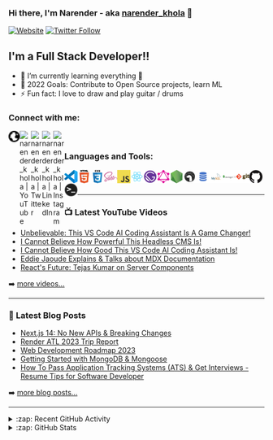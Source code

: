 ### Hi there, I'm Narender - aka [narender_khola][website] 👋 

[![Website](https://img.shields.io/website?label=narender_khola.com&style=for-the-badge&url=https%3A%2F%2Fnarender_khola.com)](https://narender_khola.com)
[![Twitter Follow](https://img.shields.io/twitter/follow/narender_khola?color=1DA1F2&logo=twitter&style=for-the-badge)](https://twitter.com/intent/follow?original_referer=https%3A%2F%2Fgithub.com%2Fnarender_khola&screen_name=narender_khola)

## I'm a Full Stack Developer!!

- 🌱 I’m currently learning everything 🤣
- 🥅 2022 Goals: Contribute to Open Source projects, learn ML
- ⚡ Fun fact: I love to draw and play guitar / drums

### Connect with me:

[<img align="left" alt="narender_khola.com" width="22px" src="https://raw.githubusercontent.com/iconic/open-iconic/master/svg/globe.svg" />][website]
[<img align="left" alt="narender_khola | YouTube" width="22px" src="https://cdn.jsdelivr.net/npm/simple-icons@v3/icons/youtube.svg" />][youtube]
[<img align="left" alt="narender_khola | Twitter" width="22px" src="https://cdn.jsdelivr.net/npm/simple-icons@v3/icons/twitter.svg" />][twitter]
[<img align="left" alt="narender_khola | LinkedIn" width="22px" src="https://cdn.jsdelivr.net/npm/simple-icons@v3/icons/linkedin.svg" />][linkedin]
[<img align="left" alt="narender_khola | Instagram" width="22px" src="https://cdn.jsdelivr.net/npm/simple-icons@v3/icons/instagram.svg" />][instagram]

<br />

### Languages and Tools:

[<img align="left" alt="Visual Studio Code" width="26px" src="https://raw.githubusercontent.com/github/explore/80688e429a7d4ef2fca1e82350fe8e3517d3494d/topics/visual-studio-code/visual-studio-code.png" />][webdevplaylist]
[<img align="left" alt="HTML5" width="26px" src="https://raw.githubusercontent.com/github/explore/80688e429a7d4ef2fca1e82350fe8e3517d3494d/topics/html/html.png" />][webdevplaylist]
[<img align="left" alt="CSS3" width="26px" src="https://raw.githubusercontent.com/github/explore/80688e429a7d4ef2fca1e82350fe8e3517d3494d/topics/css/css.png" />][cssplaylist]
[<img align="left" alt="Sass" width="26px" src="https://raw.githubusercontent.com/github/explore/80688e429a7d4ef2fca1e82350fe8e3517d3494d/topics/sass/sass.png" />][cssplaylist]
[<img align="left" alt="JavaScript" width="26px" src="https://raw.githubusercontent.com/github/explore/80688e429a7d4ef2fca1e82350fe8e3517d3494d/topics/javascript/javascript.png" />][jsplaylist]
[<img align="left" alt="React" width="26px" src="https://raw.githubusercontent.com/github/explore/80688e429a7d4ef2fca1e82350fe8e3517d3494d/topics/react/react.png" />][reactplaylist]
[<img align="left" alt="Gatsby" width="26px" src="https://raw.githubusercontent.com/github/explore/e94815998e4e0713912fed477a1f346ec04c3da2/topics/gatsby/gatsby.png" />][webdevplaylist]
[<img align="left" alt="GraphQL" width="26px" src="https://raw.githubusercontent.com/github/explore/80688e429a7d4ef2fca1e82350fe8e3517d3494d/topics/graphql/graphql.png" />][webdevplaylist]
[<img align="left" alt="Node.js" width="26px" src="https://raw.githubusercontent.com/github/explore/80688e429a7d4ef2fca1e82350fe8e3517d3494d/topics/nodejs/nodejs.png" />][webdevplaylist]
[<img align="left" alt="Deno" width="26px" src="https://raw.githubusercontent.com/github/explore/361e2821e2dea67711cde99c9c40ed357061cf27/topics/deno/deno.png" />][webdevplaylist]
[<img align="left" alt="SQL" width="26px" src="https://raw.githubusercontent.com/github/explore/80688e429a7d4ef2fca1e82350fe8e3517d3494d/topics/sql/sql.png" />][webdevplaylist]
[<img align="left" alt="MySQL" width="26px" src="https://raw.githubusercontent.com/github/explore/80688e429a7d4ef2fca1e82350fe8e3517d3494d/topics/mysql/mysql.png" />][webdevplaylist]
[<img align="left" alt="MongoDB" width="26px" src="https://raw.githubusercontent.com/github/explore/80688e429a7d4ef2fca1e82350fe8e3517d3494d/topics/mongodb/mongodb.png" />][webdevplaylist]
[<img align="left" alt="Git" width="26px" src="https://raw.githubusercontent.com/github/explore/80688e429a7d4ef2fca1e82350fe8e3517d3494d/topics/git/git.png" />][webdevplaylist]
[<img align="left" alt="GitHub" width="26px" src="https://raw.githubusercontent.com/github/explore/78df643247d429f6cc873026c0622819ad797942/topics/github/github.png" />][webdevplaylist]
[<img align="left" alt="Terminal" width="26px" src="https://raw.githubusercontent.com/github/explore/80688e429a7d4ef2fca1e82350fe8e3517d3494d/topics/terminal/terminal.png" />][webdevplaylist]

<br />
<br />

---

### 📺 Latest YouTube Videos

<!-- YOUTUBE:START -->
- [Unbelievable: This VS Code AI Coding Assistant Is A Game Changer!](https://www.youtube.com/watch?v=dNskJAl5dBw)
- [I Cannot Believe How Powerful This Headless CMS Is!](https://www.youtube.com/watch?v=43Eznupydng)
- [I Cannot Believe How Good This VS Code AI Coding Assistant Is!](https://www.youtube.com/watch?v=TALwI3J4asY)
- [Eddie Jaoude Explains &amp; Talks about MDX Documentation](https://www.youtube.com/watch?v=ZTX9-_MyaIw)
- [React&#39;s Future: Tejas Kumar on Server Components](https://www.youtube.com/watch?v=zn-nFWDxyiw)
<!-- YOUTUBE:END -->

➡️ [more videos...](https://youtube.com/narender_khola)

---

### 📕 Latest Blog Posts

<!-- BLOG-POST-LIST:START -->
- [Next.js 14: No New APIs &amp; Breaking Changes](https://dev.to/mongodb/nextjs-14-no-new-apis-breaking-changes-3nh3)
- [Render ATL 2023 Trip Report](https://dev.to/codestackr/render-atl-2023-trip-report-mp4)
- [Web Development Roadmap 2023](https://dev.to/codestackr/web-development-roadmap-2023-5beo)
- [Getting Started with MongoDB &amp; Mongoose](https://dev.to/codestackr/getting-started-with-mongodb-mongoose-2h6a)
- [How To Pass Application Tracking Systems &lpar;ATS&rpar; &amp; Get Interviews - Resume Tips for Software Developer](https://dev.to/codestackr/how-to-pass-application-tracking-systems-ats-get-interviews-resume-tips-for-software-developer-4bmo)
<!-- BLOG-POST-LIST:END -->

➡️ [more blog posts...](https://narender_khola.com)

---

<details>
  <summary>:zap: Recent GitHub Activity</summary>
  
<!--START_SECTION:activity-->
1. 🗣 Commented on [#2](https://github.com/narender_khola/portfolio-sass/issues/2) in [narender_khola/portfolio-sass](https://github.com/narender_khola/portfolio-sass)
2. ❗️ Closed issue [#2](https://github.com/narender_khola/portfolio-sass/issues/2) in [narender_khola/portfolio-sass](https://github.com/narender_khola/portfolio-sass)
3. ❌ Closed PR [#11](https://github.com/narender_khola/free-developer-resources/pull/11) in [narender_khola/free-developer-resources](https://github.com/narender_khola/free-developer-resources)
4. 🗣 Commented on [#11](https://github.com/narender_khola/free-developer-resources/issues/11) in [narender_khola/free-developer-resources](https://github.com/narender_khola/free-developer-resources)
5. 🎉 Merged PR [#10](https://github.com/narender_khola/free-developer-resources/pull/10) in [narender_khola/free-developer-resources](https://github.com/narender_khola/free-developer-resources)
<!--END_SECTION:activity-->

</details>

<details>
  <summary>:zap: GitHub Stats</summary>

  <img align="left" alt="narender_khola's GitHub Stats" src="https://github-readme-stats.narender_khola.vercel.app/api?username=narender_khola&show_icons=true&hide_border=true" />

</details>

[website]: https://narender_khola.com
[course]: http://vsCodeHero.com
[twitter]: https://twitter.com/narender_khola
[youtube]: https://youtube.com/narender_khola
[instagram]: https://instagram.com/narender_khola
[linkedin]: https://linkedin.com/in/narender_khola
[webdevplaylist]: https://www.youtube.com/playlist?list=PLkwxH9e_vrAJ0WbEsFA9W3I1W-g_BTsbt
[jsplaylist]: https://www.youtube.com/playlist?list=PLkwxH9e_vrALRJKu7wfXby3MKeflhTu6B
[cssplaylist]: https://www.youtube.com/playlist?list=PLkwxH9e_vrALSdvZuEh6gqQdmDoDIoqz4
[reactplaylist]: https://www.youtube.com/playlist?list=PLkwxH9e_vrAK4TdffpxKY3QGyHCpxFcQ0